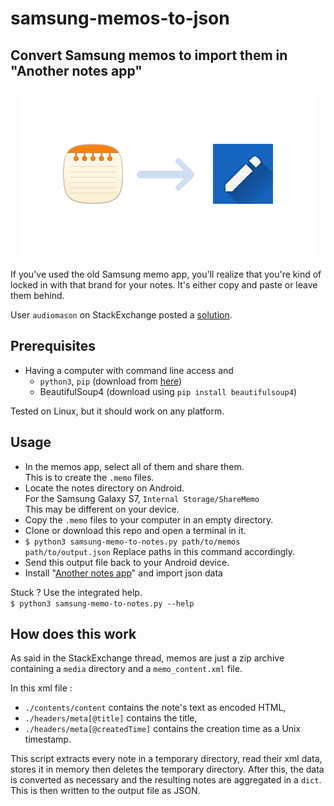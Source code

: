 # samsung-memos-to-json
## Convert Samsung memos to import them in "Another notes app"

<center>
	<img src="./banner.png" alt="banner illustration">
</center>

If you've used the old Samsung memo app, you'll realize that you're kind of locked
in with that brand for your notes. It's either copy and paste or leave them behind.

User `audiomason` on StackExchange posted a [solution](https://android.stackexchange.com/a/172787).

## Prerequisites
* Having a computer with command line access and 
	* `python3`, `pip` (download from [here](https://www.python.org/))
	* BeautifulSoup4 (download using `pip install beautifulsoup4`)

Tested on Linux, but it should work on any platform.

## Usage
* In the memos app, select all of them and share them.  
This is to create the `.memo` files.
* Locate the notes directory on Android.  
For the Samsung Galaxy S7, `Internal Storage/ShareMemo`  
This may be different on your device.
* Copy the `.memo` files to your computer in an empty directory.
* Clone or download this repo and open a terminal in it.
* `$ python3 samsung-memo-to-notes.py path/to/memos path/to/output.json` 
Replace paths in this command accordingly.
* Send this output file back to your Android device.
* Install "[Another notes app](https://f-droid.org/en/packages/com.maltaisn.notes.sync/)" and import json data

Stuck ? Use the integrated help.  
`$ python3 samsung-memo-to-notes.py --help`

## How does this work
As said in the StackExchange thread, memos are just a zip archive containing a `media` directory and a `memo_content.xml` file.

In this xml file : 
* `./contents/content` contains the note's text as encoded HTML, 
* `./headers/meta[@title]` contains the title,  
* `./headers/meta[@createdTime]` contains the creation time as a Unix timestamp.

This script extracts every note in a temporary directory, read their xml data, stores it in memory then deletes the temporary directory. After this, the data is converted as necessary and the resulting notes are aggregated in a `dict`. This is then written to the output file as JSON.